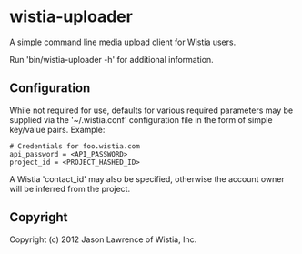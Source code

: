 wistia-uploader
===============

A simple command line media upload client for Wistia users.

Run 'bin/wistia-uploader -h' for additional information.

Configuration
-------------

While not required for use, defaults for various required parameters may be
supplied via the '~/.wistia.conf' configuration file in the form of simple
key/value pairs. Example:

    # Credentials for foo.wistia.com
    api_password = <API_PASSWORD>
    project_id = <PROJECT_HASHED_ID>

A Wistia 'contact_id' may also be specified, otherwise the account owner will
be inferred from the project.

Copyright
---------

Copyright (c) 2012 Jason Lawrence of Wistia, Inc.
